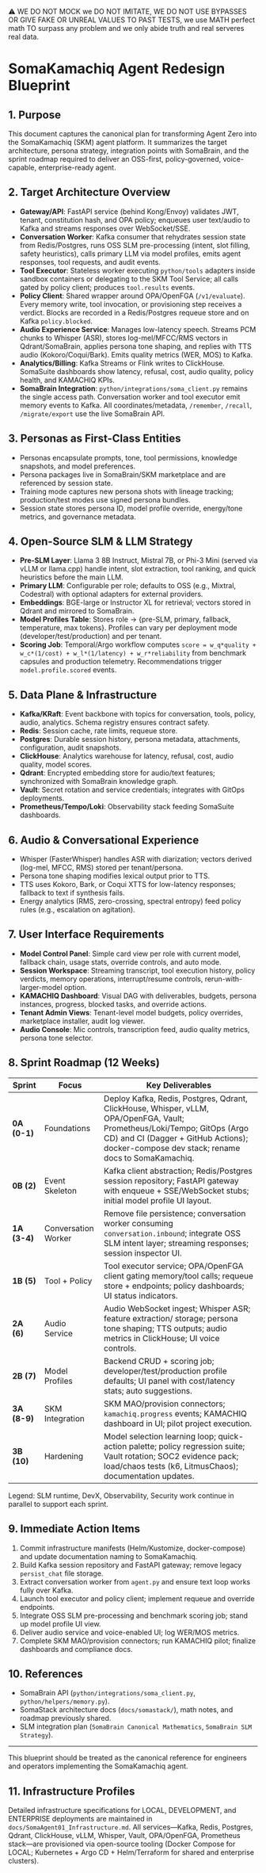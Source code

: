 ⚠️ WE DO NOT MOCK we DO NOT IMITATE, WE DO NOT USE BYPASSES OR GIVE FAKE OR UNREAL VALUES TO PAST TESTS, we use MATH perfect math TO surpass any problem and we only abide truth and real serveres real data.

# SomaKamachiq Agent Redesign Blueprint

## 1. Purpose
This document captures the canonical plan for transforming Agent Zero into the SomaKamachiq (SKM) agent platform. It summarizes the target architecture, persona strategy, integration points with SomaBrain, and the sprint roadmap required to deliver an OSS-first, policy-governed, voice-capable, enterprise-ready agent.

## 2. Target Architecture Overview
- **Gateway/API**: FastAPI service (behind Kong/Envoy) validates JWT, tenant, constitution hash, and OPA policy; enqueues user text/audio to Kafka and streams responses over WebSocket/SSE.
- **Conversation Worker**: Kafka consumer that rehydrates session state from Redis/Postgres, runs OSS SLM pre-processing (intent, slot filling, safety heuristics), calls primary LLM via model profiles, emits agent responses, tool requests, and audit events.
- **Tool Executor**: Stateless worker executing `python/tools` adapters inside sandbox containers or delegating to the SKM Tool Service; all calls gated by policy client; produces `tool.results` events.
- **Policy Client**: Shared wrapper around OPA/OpenFGA (`/v1/evaluate`). Every memory write, tool invocation, or provisioning step receives a verdict. Blocks are recorded in a Redis/Postgres requeue store and on Kafka `policy.blocked`.
- **Audio Experience Service**: Manages low-latency speech. Streams PCM chunks to Whisper (ASR), stores log-mel/MFCC/RMS vectors in Qdrant/SomaBrain, applies persona tone shaping, and replies with TTS audio (Kokoro/Coqui/Bark). Emits quality metrics (WER, MOS) to Kafka.
- **Analytics/Billing**: Kafka Streams or Flink writes to ClickHouse. SomaSuite dashboards show latency, refusal, cost, audio quality, policy health, and KAMACHIQ KPIs.
- **SomaBrain Integration**: `python/integrations/soma_client.py` remains the single access path. Conversation worker and tool executor emit memory events to Kafka. All coordinates/metadata, `/remember`, `/recall`, `/migrate/export` use the live SomaBrain API.

## 3. Personas as First-Class Entities
- Personas encapsulate prompts, tone, tool permissions, knowledge snapshots, and model preferences.
- Persona packages live in SomaBrain/SKM marketplace and are referenced by session state.
- Training mode captures new persona shots with lineage tracking; production/test modes use signed persona bundles.
- Session state stores persona ID, model profile override, energy/tone metrics, and governance metadata.

## 4. Open-Source SLM & LLM Strategy
- **Pre-SLM Layer**: Llama 3 8B Instruct, Mistral 7B, or Phi-3 Mini (served via vLLM or llama.cpp) handle intent, slot extraction, tool ranking, and quick heuristics before the main LLM.
- **Primary LLM**: Configurable per role; defaults to OSS (e.g., Mixtral, Codestral) with optional adapters for external providers.
- **Embeddings**: BGE-large or Instructor XL for retrieval; vectors stored in Qdrant and mirrored to SomaBrain.
- **Model Profiles Table**: Stores role → {pre-SLM, primary, fallback, temperature, max tokens}. Profiles can vary per deployment mode (developer/test/production) and per tenant.
- **Scoring Job**: Temporal/Argo workflow computes `score = w_q*quality + w_c*(1/cost) + w_l*(1/latency) + w_r*reliability` from benchmark capsules and production telemetry. Recommendations trigger `model.profile.scored` events.

## 5. Data Plane & Infrastructure
- **Kafka/KRaft**: Event backbone with topics for conversation, tools, policy, audio, analytics. Schema registry ensures contract safety.
- **Redis**: Session cache, rate limits, requeue store.
- **Postgres**: Durable session history, persona metadata, attachments, configuration, audit snapshots.
- **ClickHouse**: Analytics warehouse for latency, refusal, cost, audio quality, model scores.
- **Qdrant**: Encrypted embedding store for audio/text features; synchronized with SomaBrain knowledge graph.
- **Vault**: Secret rotation and service credentials; integrates with GitOps deployments.
- **Prometheus/Tempo/Loki**: Observability stack feeding SomaSuite dashboards.

## 6. Audio & Conversational Experience
- Whisper (FasterWhisper) handles ASR with diarization; vectors derived (log-mel, MFCC, RMS) stored per tenant/persona.
- Persona tone shaping modifies lexical output prior to TTS.
- TTS uses Kokoro, Bark, or Coqui XTTS for low-latency responses; fallback to text if synthesis fails.
- Energy analytics (RMS, zero-crossing, spectral entropy) feed policy rules (e.g., escalation on agitation).

## 7. User Interface Requirements
- **Model Control Panel**: Simple card view per role with current model, fallback chain, usage stats, override controls, and auto mode.
- **Session Workspace**: Streaming transcript, tool execution history, policy verdicts, memory operations, interrupt/resume controls, rerun-with-larger-model option.
- **KAMACHIQ Dashboard**: Visual DAG with deliverables, budgets, persona instances, progress, blocked tasks, and override actions.
- **Tenant Admin Views**: Tenant-level model budgets, policy overrides, marketplace installer, audit log viewer.
- **Audio Console**: Mic controls, transcription feed, audio quality metrics, persona tone selector.

## 8. Sprint Roadmap (12 Weeks)
| Sprint | Focus | Key Deliverables |
|--------|-------|------------------|
| **0A (0-1)** | Foundations | Deploy Kafka, Redis, Postgres, Qdrant, ClickHouse, Whisper, vLLM, OPA/OpenFGA, Vault; Prometheus/Loki/Tempo; GitOps (Argo CD) and CI (Dagger + GitHub Actions); docker-compose dev stack; rename docs to SomaKamachiq. |
| **0B (2)** | Event Skeleton | Kafka client abstraction; Redis/Postgres session repository; FastAPI gateway with enqueue + SSE/WebSocket stubs; initial model profile UI layout. |
| **1A (3-4)** | Conversation Worker | Remove file persistence; conversation worker consuming `conversation.inbound`; integrate OSS SLM intent layer; streaming responses; session inspector UI. |
| **1B (5)** | Tool + Policy | Tool executor service; OPA/OpenFGA client gating memory/tool calls; requeue store + endpoints; policy dashboards; UI status indicators. |
| **2A (6)** | Audio Service | Audio WebSocket ingest; Whisper ASR; feature extraction/ storage; persona tone shaping; TTS outputs; audio metrics in ClickHouse; UI voice controls. |
| **2B (7)** | Model Profiles | Backend CRUD + scoring job; developer/test/production profile defaults; UI panel with cost/latency stats; auto suggestions. |
| **3A (8-9)** | SKM Integration | SKM MAO/provision connectors; `kamachiq.progress` events; KAMACHIQ dashboard in UI; pilot project execution. |
| **3B (10)** | Hardening | Model selection learning loop; quick-action palette; policy regression suite; Vault rotation; SOC2 evidence pack; load/chaos tests (k6, LitmusChaos); documentation updates. |

Legend: SLM runtime, DevX, Observability, Security work continue in parallel to support each sprint.

## 9. Immediate Action Items
1. Commit infrastructure manifests (Helm/Kustomize, docker-compose) and update documentation naming to SomaKamachiq.
2. Build Kafka session repository and FastAPI gateway; remove legacy `persist_chat` file storage.
3. Extract conversation worker from `agent.py` and ensure text loop works fully over Kafka.
4. Launch tool executor and policy client; implement requeue and override endpoints.
5. Integrate OSS SLM pre-processing and benchmark scoring job; stand up model profile UI view.
6. Deliver audio service and voice-enabled UI; log WER/MOS metrics.
7. Complete SKM MAO/provision connectors; run KAMACHIQ pilot; finalize dashboards and compliance docs.

## 10. References
- SomaBrain API (`python/integrations/soma_client.py`, `python/helpers/memory.py`).
- SomaStack architecture docs (`docs/somastack/`), math notes, and roadmap previously shared.
- SLM integration plan (`SomaBrain Canonical Mathematics`, `SomaBrain SLM Strategy`).

---
This blueprint should be treated as the canonical reference for engineers and operators implementing the SomaKamachiq agent.

## 11. Infrastructure Profiles
Detailed infrastructure specifications for LOCAL, DEVELOPMENT, and ENTERPRISE deployments are maintained in `docs/SomaAgent01_Infrastructure.md`. All services—Kafka, Redis, Postgres, Qdrant, ClickHouse, vLLM, Whisper, Vault, OPA/OpenFGA, Prometheus stack—are provisioned via open-source tooling (Docker Compose for LOCAL; Kubernetes + Argo CD + Helm/Terraform for shared and enterprise clusters).

